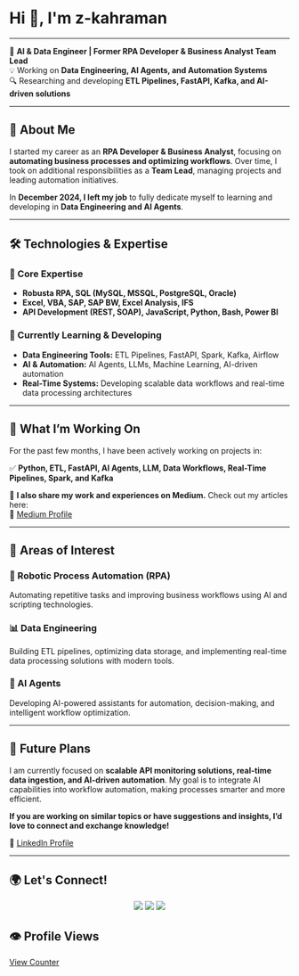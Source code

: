 # Hi 👋, I'm z-kahraman

---

🚀 **AI & Data Engineer | Former RPA Developer & Business Analyst Team Lead**  
💡 Working on **Data Engineering, AI Agents, and Automation Systems**  
🔍 Researching and developing **ETL Pipelines, FastAPI, Kafka, and AI-driven solutions**

---

## 🎯 About Me
I started my career as an **RPA Developer & Business Analyst**, focusing on **automating business processes and optimizing workflows**. Over time, I took on additional responsibilities as a **Team Lead**, managing projects and leading automation initiatives.  

In **December 2024, I left my job** to fully dedicate myself to learning and developing in **Data Engineering and AI Agents**.

---

## 🛠️ Technologies & Expertise

### 🔹 Core Expertise
- **Robusta RPA, SQL (MySQL, MSSQL, PostgreSQL, Oracle)**
- **Excel, VBA, SAP, SAP BW, Excel Analysis, IFS**
- **API Development (REST, SOAP), JavaScript, Python, Bash, Power BI**

### 🚀 Currently Learning & Developing
- **Data Engineering Tools:** ETL Pipelines, FastAPI, Spark, Kafka, Airflow
- **AI & Automation:** AI Agents, LLMs, Machine Learning, AI-driven automation
- **Real-Time Systems:** Developing scalable data workflows and real-time data processing architectures

---

## 📝 What I’m Working On
For the past few months, I have been actively working on projects in:

✅ **Python, ETL, FastAPI, AI Agents, LLM, Data Workflows, Real-Time Pipelines, Spark, and Kafka**

📌 **I also share my work and experiences on Medium.** Check out my articles here:  
🔗 [Medium Profile](https://medium.com/@zafer_kahraman)

---

## 🚀 Areas of Interest
### 🤖 Robotic Process Automation (RPA)
Automating repetitive tasks and improving business workflows using AI and scripting technologies.

### 📊 Data Engineering
Building ETL pipelines, optimizing data storage, and implementing real-time data processing solutions with modern tools.

### 🧠 AI Agents
Developing AI-powered assistants for automation, decision-making, and intelligent workflow optimization.

---

## 📌 Future Plans
I am currently focused on **scalable API monitoring solutions, real-time data ingestion, and AI-driven automation**. My goal is to integrate AI capabilities into workflow automation, making processes smarter and more efficient.

**If you are working on similar topics or have suggestions and insights, I’d love to connect and exchange knowledge!**

📌 [LinkedIn Profile](https://www.linkedin.com/in/zafer-kahraman/)

---

## 🌍 Let's Connect!
<div align="center">
  <a href="https://www.linkedin.com/in/zafer-kahraman"><img src="https://img.shields.io/badge/LinkedIn-0077B5?style=for-the-badge&logo=linkedin&logoColor=white" /></a>
  <a href="https://medium.com/@zafer_kahraman"><img src="https://img.shields.io/badge/Medium-000000?style=for-the-badge&logo=medium&logoColor=white" /></a>
  <a href="https://github.com/z-kahraman"><img src="https://img.shields.io/badge/GitHub-181717?style=for-the-badge&logo=github&logoColor=white" /></a>
</div>

## 👁️ Profile Views

[View Counter](https://githubprofilecounter-production.up.railway.app/badge?page_id=z-kahraman&t=1)
